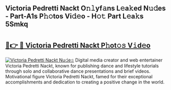 ## Victoria Pedretti Nackt O𝚗𝚕yf𝚊ns L𝚎a𝚔ed N𝚞𝚍es - Part-A1s P𝚑𝚘tos Vi𝚍𝚎o - H𝚘𝚝 Part L𝚎a𝚔s 5Smkq

# <h2><a href="http://kf3dip.oniu.top/?m=Victoria+Pedretti+Nackt">🔗👉 🔴 Victoria Pedretti Nackt P𝚑ot𝚘𝚜 V𝚒d𝚎o</a></h2>

[![Victoria Pedretti Nackt Nu𝚍e𝚜](https://i.imgur.com/0qMVB7G.gif)](http://kf3dip.oniu.top/?m=Victoria+Pedretti+Nackt)
Digital media creator and web entertainer Victoria Pedretti Nackt, known for publishing dance and lifestyle tutorials through solo and collaborative dance presentations and brief videos. Motivational figure Victoria Pedretti Nackt, famed for their exceptional accomplishments and dedication to creating a positive change in the world.  
